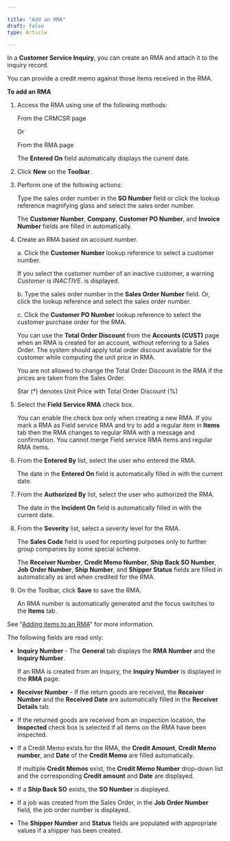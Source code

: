 ```yaml
---

title: "Add an RMA"
draft: false
type: Article

---
```


In a **Customer Service Inquiry**, you can create an RMA and attach it to the inquiry record.

You can provide a credit memo against those items received in the RMA.

**To add an RMA**

1. Access the RMA using one of the following methods:

    From the CRMCSR page

    Or

    From the RMA page

    The **Entered On** field automatically displays the current date.

2. Click **New** on the **Toolbar**.

3. Perform one of the following actions:

    Type the sales order number in the **SO Number** field or click the lookup reference magnifying glass and select the sales order number.

    The **Customer Number**, **Company**, **Customer PO Number**, and **Invoice Number** fields are filled in automatically.

4. Create an RMA based on account number.

    a. Click the **Customer Number** lookup reference to select a customer number.

    If you select the customer number of an inactive customer, a warning *Customer is INACTIVE*. is displayed.

    b. Type the sales order number in the **Sales Order Number** field. Or, click the lookup reference and select the sales order number.

    c. Click the **Customer PO Number** lookup reference to select the customer purchase order for the RMA.

    You can use the **Total Order Discount** from the **Accounts (CUST)** page when an RMA is created for an account, without referring to a Sales Order. The system should apply total order discount available for the customer while computing the unit price in RMA.

    You are not allowed to change the Total Order Discount in the RMA if the prices are taken from the Sales Order.

    Star (\*) denotes Unit Price with Total Order Discount (%)

5. Select the **Field Service RMA** check box.

    You can enable the check box only when creating a new RMA. If you mark a RMA as Field service RMA and try to add a regular item in **Items** tab then the RMA changes to regular RMA with a message and confirmation. You cannot merge Field service RMA items and regular RMA items.

6. From the **Entered By** list, select the user who entered the RMA.

    The date in the **Entered On** field is automatically filled in with the current date.

7. From the **Authorized By** list, select the user who authorized the RMA.

    The date in the **Incident On** field is automatically filled in with the current date.

8. From the **Severity** list, select a severity level for the RMA.

    The **Sales Code** field is used for reporting purposes only to further group companies by some special scheme.

    The **Receiver Number**, **Credit Memo Number**, **Ship Back SO Number**, **Job Order Number**, **Ship Number**, and **Shipper Status** fields are filled in automatically as and when credited for the RMA.

9. On the Toolbar, click **Save** to save the RMA.

    An RMA number is automatically generated and the focus switches to the **Items** tab.

See "[Adding items to an RMA](add-items-to-an-rma.md)" for more information.

The following fields are read only:

- **Inquiry Number** - The **General** tab displays the **RMA Number** and the **Inquiry Number**.

    If an RMA is created from an Inquiry, the **Inquiry Number** is displayed in the **RMA** page.

- **Receiver Number** - If the return goods are received, the **Receiver Number** and the **Received Date** are automatically filled in the **Receiver Details** tab.

- If the returned goods are received from an inspection location, the **Inspected** check box is selected if all items on the RMA have been inspected.

- If a Credit Memo exists for the RMA, the **Credit Amount**, **Credit Memo number**, and **Date** of the **Credit Memo** are filled automatically.

    If multiple **Credit Memos** exist, the **Credit Memo Number** drop-down list and the corresponding **Credit amount** and **Date** are displayed.

- If a **Ship Back SO** exists, the **SO Number** is displayed.

- If a job was created from the Sales Order, in the **Job Order Number** field, the job order number is displayed.

- The **Shipper Number** and **Status** fields are populated with appropriate values if a shipper has been created.



​